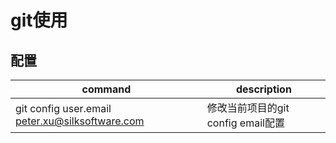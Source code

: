 # git使用

## 配置
| command | description |
| ---- | -------------- |
| git config user.email peter.xu@silksoftware.com | 修改当前项目的git config email配置 |
